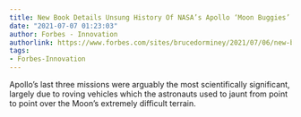 ```yaml
---
title: New Book Details Unsung History Of NASA’s Apollo ‘Moon Buggies’
date: "2021-07-07 01:23:03"
author: Forbes - Innovation
authorlink: https://www.forbes.com/sites/brucedorminey/2021/07/06/new-book-details-unsung-history-of-nasas-apollo-moon-buggies/
tags:
- Forbes-Innovation
---
```

Apollo’s last three missions were arguably the most scientifically significant, largely due to roving vehicles which the astronauts used to jaunt from point to point over the Moon’s extremely difficult terrain.